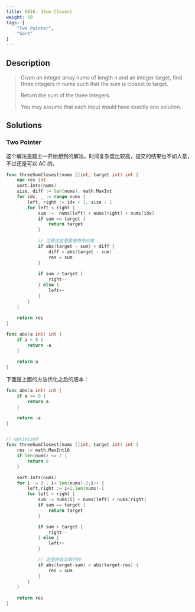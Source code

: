 ```yaml
---
title: 0016. 3Sum Closest
weight: 10
tags: [
	"Two Pointer",
	"Sort"
]
---
```


## Description
> Given an integer array nums of length n and an integer target, find three integers in nums such that the sum is closest to target.
> 
> Return the sum of the three integers.
> 
> You may assume that each input would have exactly one solution.

## Solutions
### Two Pointer
这个解法是题主一开始想到的解法，时间复杂度比较高，提交的结果也不如人意，不过还是可以 AC 的。
```go
func threeSumClosest(nums []int, target int) int {
    var res int
    sort.Ints(nums)
    size, diff := len(nums), math.MaxInt
    for idx, _ := range nums {
        left, right := idx + 1, size - 1 
        for left < right {
            sum :=  nums[left] + nums[right] + nums[idx]
            if sum == target {
                return target
            }
            
			// 注意这这里要使用绝对差
            if abs(target - sum) < diff {
                diff = abs(target - sum)
                res = sum
            }
            
            if sum > target {
                right--
            } else {
                left++
            }
        }
    }
    
    return res
}

func abs(a int) int {
    if a < 0 {
        return -a
    }
    
    return a
}
```

下面是上面的方法优化之后的版本：
```go
func abs(a int) int {
	if a >= 0 {
		return a
	}

	return -a
}


// optimized
func threeSumClosest(nums []int, target int) int {
	res := math.MaxInt16
	if len(nums) <= 2 {
		return 0
	}

	sort.Ints(nums)
	for i := 0 ; i< len(nums)-2;i++ {
		left,right := i+1,len(nums)-1
		for left < right {
			sum := nums[i] + nums[left] + nums[right]
			if sum == target {
				return target
			}

			if sum > target {
				right--
			} else {
				left++
			}

			// 这里的会比较巧妙
			if abs(target-sum) < abs(target-res) {
				res = sum
			}
		}
	}
	
	return res
}
```
